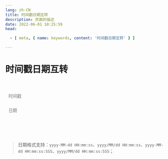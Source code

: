 ```yaml
---
lang: zh-CN
title: 时间戳日期互转
description: 页面的描述
date: 2022-06-01 10:25:59
head:

  - [ meta, { name: keywords, content: '时间戳日期互转' } ]

---
```


# 时间戳日期互转

<br>
<br>
<label style="display: flex;">
    <input class="oead-input" style="resize: none;" placeholder="时间戳" v-model="timestamp" type="text"/>
</label>
<br>
<label style="display: flex;">
    <input class="oead-input" style="resize: none;" placeholder="日期" v-model="date" type="text"/>
</label>
<br><br>
<div>
    <M-Button @click="toDate()" :isLoading="dateBtnLoading" text="转日期" type="primary"></M-Button>
    &nbsp;&nbsp;
    <M-Button @click="toTimestamp()" :isLoading="timestampBtnLoading" text="转时间戳" type="primary"></M-Button>
    &nbsp;&nbsp;
    <M-Button @click="reset()" text="重置"></M-Button>
</div>
<br>

> 日期格式支持：`yyyy-MM-dd HH:mm:ss`、`yyyy/MM/dd HH:mm:ss`、`yyyy-MM-dd HH:mm:ss:SSS`、`yyyy/MM/dd HH:mm:ss:SSS`；

<script>

export default {
  name: 'TimestampDateConvert',
  data(){
    return {
        timestamp: "",
        date: "",
        dateBtnLoading: false,
        timestampBtnLoading: false,
    };
  },
  created() {
  },
  methods: {
    formatDateTime(date) {
        const year = date.getFullYear();
        const month = String(date.getMonth() + 1).padStart(2, '0');
        const day = String(date.getDate()).padStart(2, '0');
        const hours = String(date.getHours()).padStart(2, '0');
        const minutes = String(date.getMinutes()).padStart(2, '0');
        const seconds = String(date.getSeconds()).padStart(2, '0');
        let result = `${year}-${month}-${day} ${hours}:${minutes}:${seconds}`;
        if(date.getMilliseconds() === 0){
            return result;
        }
        const milliseconds = String(date.getMilliseconds()).padStart(3, '0');
        return `${result}:${milliseconds}`;
    },
    toDate() {
        if(!this.timestamp){
            $warning("时间戳不能为空！");
            return;
        }
        if(isNaN(this.timestamp)){
            $warning("时间戳格式不正确！");
            return;
        }
        this.date = this.formatDateTime(new Date(parseInt(this.timestamp)));
    },
    toTimestamp() {
        if(!this.date){
            $warning("日期不能为空！");
            return;
        }
        let date = new Date(this.date);
        if(isNaN(date.getTime())){
            $warning("日期格式不正确！");
            return;
        }
        this.timestamp = date.getTime();
    },
    reset() {
        this.timestamp = "";
        this.date = "";
    }
  }
}
</script>

<style scoped>

.oead-input{
    transition: background-color var(--t-color), border-color var(--t-color);
    border-radius: 5px;
    height: 28px;
    color: var(--c-text);
    border: 1px solid var(--c-border);
    outline: none;
    background-color: var(--c-bg);
    padding-left : 0.75em;
}
</style>

<AdsbyGoogle slot="7889564278" layout="in-article"/>

<Comment></Comment>